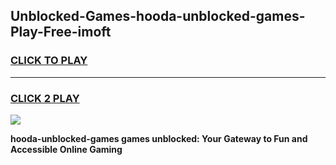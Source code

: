 
## Unblocked-Games-hooda-unblocked-games-Play-Free-imoft
<h3>
<a href="https://premium76.site?title=hooda-unblocked-games&ref=23A">CLICK TO PLAY</a></h3>
<hr>

<h3>
<a href="https://premium76.site?title=hooda-unblocked-games&ref=23A">CLICK 2 PLAY</a>
  
</h3>

<a href="https://premium76.site?title=hooda-unblocked-games&ref=23A"><img src="https://clearcache.store/games.png"></a>


**hooda-unblocked-games games unblocked: Your Gateway to Fun and Accessible Online Gaming**
